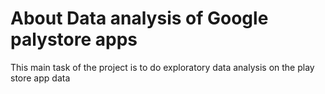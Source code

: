 # About Data analysis of Google palystore apps
This main task of the project is to do exploratory data analysis on the play store app data
